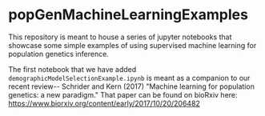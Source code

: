 # popGenMachineLearningExamples

This repository is meant to house a series of jupyter notebooks that showcase some simple examples of using supervised machine learning for population genetics inference. 

The first notebook that we have added `demographicModelSelectionExample.ipynb` is meant as a companion to our recent review-- Schrider and Kern (2017) "Machine learning for population genetics: a new paradigm." That paper can be found on bioRxiv here: https://www.biorxiv.org/content/early/2017/10/20/206482
